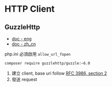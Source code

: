 # HTTP Client

## GuzzleHttp

* [doc - eng](http://docs.guzzlephp.org/en/stable/)
* [doc - zh\_cn](https://guzzle-cn.readthedocs.io/zh_CN/latest/)

php.ini 必須啟用 `allow_url_fopen`

```bash
composer require guzzlehttp/guzzle:~6.0
```

1. 建立 client, base uri follow [RFC 3986, section 2](http://tools.ietf.org/html/rfc3986#section-5.2)
2. 發送 request

